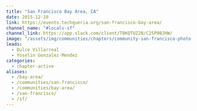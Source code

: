 ```yaml
---
title: "San Francisco Bay Area, CA"
date: 2015-12-10
link: https://events.techqueria.org/san-francisco-bay-area/
channel_name: "#locals-sf"
channel_link: https://app.slack.com/client/T0KQTUZ2B/C25P9BJHW/
image: "/assets/img/communities/chapters/community-san-francisco-photo.jpeg"
leads:
  - Dulce Villarreal
  - Yoselin Gonzalez-Mendez
categories:
  - chapter-active
aliases:
  - /bay-area/
  - /communities/san-francisco/
  - /communities/bay-area/
  - /san-francisco/
  - /sf/
---
```

